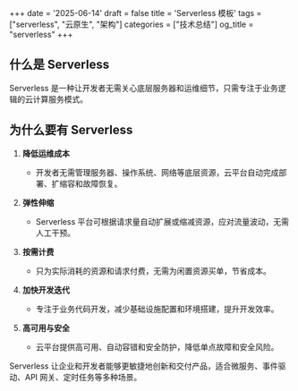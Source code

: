 +++
date = '2025-06-14'
draft = false
title = 'Serverless 模板'
tags = ["serverless", "云原生", "架构"]
categories = ["技术总结"]
og_title = "serverless"
+++

## 什么是 **Serverless**
Serverless 是一种让开发者无需关心底层服务器和运维细节，只需专注于业务逻辑的云计算服务模式。

## 为什么要有 Serverless

1. **降低运维成本**
   - 开发者无需管理服务器、操作系统、网络等底层资源，云平台自动完成部署、扩缩容和故障恢复。

2. **弹性伸缩**
   - Serverless 平台可根据请求量自动扩展或缩减资源，应对流量波动，无需人工干预。

3. **按需计费**
   - 只为实际消耗的资源和请求付费，无需为闲置资源买单，节省成本。

4. **加快开发迭代**
   - 专注于业务代码开发，减少基础设施配置和环境搭建，提升开发效率。

5. **高可用与安全**
   - 云平台提供高可用、自动容错和安全防护，降低单点故障和安全风险。

Serverless 让企业和开发者能够更敏捷地创新和交付产品，适合微服务、事件驱动、API 网关、定时任务等多种场景。